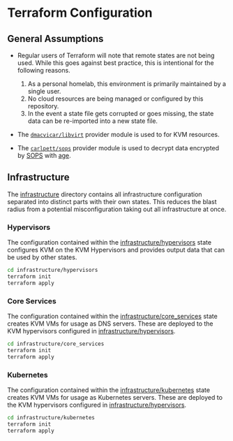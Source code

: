 # Terraform Configuration

## General Assumptions

- Regular users of Terraform will note that remote states are not being used. While this goes against best practice, this is intentional for the following reasons.

  1. As a personal homelab, this environment is primarily maintained by a single user.
  2. No cloud resources are being managed or configured by this repository.
  3. In the event a state file gets corrupted or goes missing, the state data can be re-imported into a new state file.

- The [`dmacvicar/libvirt`](https://github.com/dmacvicar/terraform-provider-libvirt) provider module is used to for KVM resources.
- The [`carlpett/sops`](https://github.com/carlpett/terraform-provider-sops) provider module is used to decrypt data encrypted by [SOPS](https://github.com/mozilla/sops) with [age](https://github.com/FiloSottile/age).

## Infrastructure

The [infrastructure](infrastructure) directory contains all infrastructure configuration separated into distinct parts with their own states. This reduces the blast radius from a potential misconfiguration taking out all infrastructure at once.

### Hypervisors

The configuration contained within the [infrastructure/hypervisors](infrastructure/hypervisors) state configures KVM on the KVM Hypervisors and provides output data that can be used by other states.

```bash
cd infrastructure/hypervisors
terraform init
terraform apply
```

### Core Services

The configuration contained within the [infrastructure/core_services](infrastructure/core_services) state creates KVM VMs for usage as DNS servers. These are deployed to the KVM hypervisors configured in [infrastructure/hypervisors](infrastructure/hypervisors).

```bash
cd infrastructure/core_services
terraform init
terraform apply
```

### Kubernetes

The configuration contained within the [infrastructure/kubernetes](infrastructure/kubernetes) state creates KVM VMs for usage as Kubernetes servers. These are deployed to the KVM hypervisors configured in [infrastructure/hypervisors](infrastructure/hypervisors).

```bash
cd infrastructure/kubernetes
terraform init
terraform apply
```
